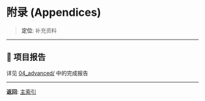 # 附录 (Appendices)

> **定位**: 补充资料

---

## 📂 项目报告

详见 [04_advanced/](../04_advanced/) 中的完成报告

---

**返回**: [主索引](../tier_01_foundations/README.md)
